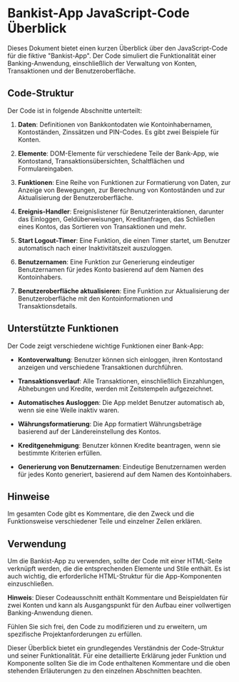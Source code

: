 # Bankist-App JavaScript-Code Überblick

Dieses Dokument bietet einen kurzen Überblick über den JavaScript-Code für die fiktive "Bankist-App". Der Code simuliert die Funktionalität einer Banking-Anwendung, einschließlich der Verwaltung von Konten, Transaktionen und der Benutzeroberfläche.

## Code-Struktur

Der Code ist in folgende Abschnitte unterteilt:

1. **Daten**: Definitionen von Bankkontodaten wie Kontoinhabernamen, Kontoständen, Zinssätzen und PIN-Codes. Es gibt zwei Beispiele für Konten.

2. **Elemente**: DOM-Elemente für verschiedene Teile der Bank-App, wie Kontostand, Transaktionsübersichten, Schaltflächen und Formulareingaben.

3. **Funktionen**: Eine Reihe von Funktionen zur Formatierung von Daten, zur Anzeige von Bewegungen, zur Berechnung von Kontoständen und zur Aktualisierung der Benutzeroberfläche.

4. **Ereignis-Handler**: Ereignislistener für Benutzerinteraktionen, darunter das Einloggen, Geldüberweisungen, Kreditanfragen, das Schließen eines Kontos, das Sortieren von Transaktionen und mehr.

5. **Start Logout-Timer**: Eine Funktion, die einen Timer startet, um Benutzer automatisch nach einer Inaktivitätszeit auszuloggen.

6. **Benutzernamen**: Eine Funktion zur Generierung eindeutiger Benutzernamen für jedes Konto basierend auf dem Namen des Kontoinhabers.

7. **Benutzeroberfläche aktualisieren**: Eine Funktion zur Aktualisierung der Benutzeroberfläche mit den Kontoinformationen und Transaktionsdetails.

## Unterstützte Funktionen

Der Code zeigt verschiedene wichtige Funktionen einer Bank-App:

- **Kontoverwaltung**: Benutzer können sich einloggen, ihren Kontostand anzeigen und verschiedene Transaktionen durchführen.

- **Transaktionsverlauf**: Alle Transaktionen, einschließlich Einzahlungen, Abhebungen und Kredite, werden mit Zeitstempeln aufgezeichnet.

- **Automatisches Ausloggen**: Die App meldet Benutzer automatisch ab, wenn sie eine Weile inaktiv waren.

- **Währungsformatierung**: Die App formatiert Währungsbeträge basierend auf der Ländereinstellung des Kontos.

- **Kreditgenehmigung**: Benutzer können Kredite beantragen, wenn sie bestimmte Kriterien erfüllen.

- **Generierung von Benutzernamen**: Eindeutige Benutzernamen werden für jedes Konto generiert, basierend auf dem Namen des Kontoinhabers.

## Hinweise

Im gesamten Code gibt es Kommentare, die den Zweck und die Funktionsweise verschiedener Teile und einzelner Zeilen erklären.

## Verwendung

Um die Bankist-App zu verwenden, sollte der Code mit einer HTML-Seite verknüpft werden, die die entsprechenden Elemente und Stile enthält. Es ist auch wichtig, die erforderliche HTML-Struktur für die App-Komponenten einzuschließen.

**Hinweis**: Dieser Codeausschnitt enthält Kommentare und Beispieldaten für zwei Konten und kann als Ausgangspunkt für den Aufbau einer vollwertigen Banking-Anwendung dienen.

Fühlen Sie sich frei, den Code zu modifizieren und zu erweitern, um spezifische Projektanforderungen zu erfüllen.

Dieser Überblick bietet ein grundlegendes Verständnis der Code-Struktur und seiner Funktionalität. Für eine detaillierte Erklärung jeder Funktion und Komponente sollten Sie die im Code enthaltenen Kommentare und die oben stehenden Erläuterungen zu den einzelnen Abschnitten beachten.
